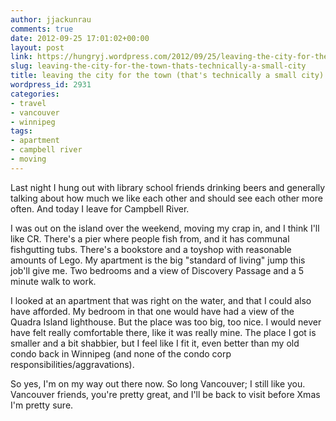 ```yaml
---
author: jjackunrau
comments: true
date: 2012-09-25 17:01:02+00:00
layout: post
link: https://hungryj.wordpress.com/2012/09/25/leaving-the-city-for-the-town-thats-technically-a-small-city/
slug: leaving-the-city-for-the-town-thats-technically-a-small-city
title: leaving the city for the town (that's technically a small city)
wordpress_id: 2931
categories:
- travel
- vancouver
- winnipeg
tags:
- apartment
- campbell river
- moving
---
```


Last night I hung out with library school friends drinking beers and generally talking about how much we like each other and should see each other more often. And today I leave for Campbell River.

I was out on the island over the weekend, moving my crap in, and I think I'll like CR. There's a pier where people fish from, and it has communal fishgutting tubs. There's a bookstore and a toyshop with reasonable amounts of Lego. My apartment is the big "standard of living" jump this job'll give me. Two bedrooms and a view of Discovery Passage and a 5 minute walk to work.

I looked at an apartment that was right on the water, and that I could also have afforded. My bedroom in that one would have had a view of the Quadra Island lighthouse. But the place was too big, too nice. I would never have felt really comfortable there, like it was really mine. The place I got is smaller and a bit shabbier, but I feel like I fit it, even better than my old condo back in Winnipeg (and none of the condo corp responsibilities/aggravations).

So yes, I'm on my way out there now. So long Vancouver; I still like you. Vancouver friends, you're pretty great, and I'll be back to visit before Xmas I'm pretty sure.

